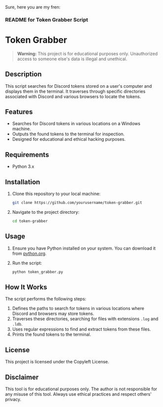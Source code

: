 Sure, here you are my fren:

### README for Token Grabber Script

# Token Grabber

> **Warning:** This project is for educational purposes only. Unauthorized access to someone else's data is illegal and unethical.

## Description

This script searches for Discord tokens stored on a user's computer and displays them in the terminal. It traverses through specific directories associated with Discord and various browsers to locate the tokens.

## Features

- Searches for Discord tokens in various locations on a Windows machine.
- Outputs the found tokens to the terminal for inspection.
- Designed for educational and ethical hacking purposes.

## Requirements

- Python 3.x

## Installation

1. Clone this repository to your local machine:

    ```sh
    git clone https://github.com/yourusername/token-grabber.git
    ```

2. Navigate to the project directory:

    ```sh
    cd token-grabber
    ```

## Usage

1. Ensure you have Python installed on your system. You can download it from [python.org](https://www.python.org/).

2. Run the script:

    ```sh
    python token_grabber.py
    ```

## How It Works

The script performs the following steps:

1. Defines the paths to search for tokens in various locations where Discord and browsers may store tokens.
2. Traverses these directories, searching for files with extensions `.log` and `.ldb`.
3. Uses regular expressions to find and extract tokens from these files.
4. Prints the found tokens to the terminal.



## License

This project is licensed under the Copyleft License.

## Disclaimer

This tool is for educational purposes only. The author is not responsible for any misuse of this tool. Always use ethical practices and respect others' privacy.
